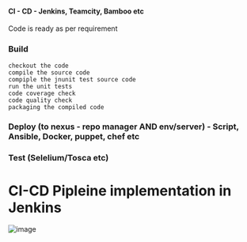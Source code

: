 

#### CI - CD - Jenkins, Teamcity, Bamboo etc

Code is ready as per requirement

### Build
	checkout the code
	compile the source code
	compiple the jnunit test source code
	run the unit tests
	code coverage check
	code quality check	
	packaging the compiled code
	
### Deploy (to nexus - repo manager AND env/server) - Script, Ansible, Docker, puppet, chef etc

### Test (Selelium/Tosca etc)


# CI-CD Pipleine implementation in Jenkins


![image](https://user-images.githubusercontent.com/24622526/42419961-19fe5396-82dc-11e8-9725-27550de8b34a.png)
